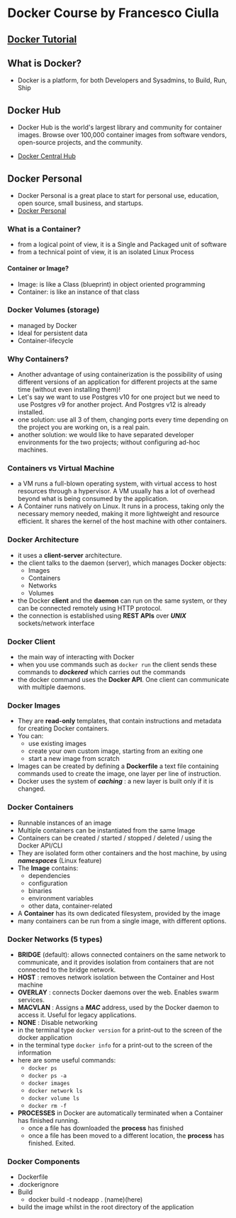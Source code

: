 # Docker Course by Francesco Ciulla

## [Docker Tutorial](https://www.youtube.com/watch?v=i9M2YBSKp4M)

## What is Docker?

- Docker is a platform, for both Developers and Sysadmins, to Build, Run, Ship

## Docker Hub

- Docker Hub is the world's largest library and community for container images. Browse over 100,000 container images from software vendors, open-source projects, and the community.

- [Docker Central Hub](https://hub.docker.com)

## Docker Personal

- Docker Personal is a great place to start for personal use, education, open source, small business, and startups.
- [Docker Personal](https://docker.com/products/personal)

### What is a Container?

- from a logical point of view, it is a Single and Packaged unit of software
- from a technical point of view, it is an isolated Linux Process

#### Container or Image?

- Image: is like a Class (blueprint) in object oriented programming
- Container: is like an instance of that class

### Docker Volumes (storage)

- managed by Docker
- Ideal for persistent data
- Container-lifecycle

### Why Containers?

- Another advantage of using containerization is the possibility of using different versions of an application for different projects at the same time (without even installing them)!
- Let's say we want to use Postgres v10 for one project but we need to use Postgres v9 for another project. And Postgres v12 is already installed.
- one solution: use all 3 of them, changing ports every time depending on the project you are working on, is a real pain.
- another solution: we would like to have separated developer environments for the two projects; without configuring ad-hoc machines.

### Containers vs Virtual Machine

- a VM runs a full-blown operating system, with virtual access to host resources through a hypervisor. A VM usually has a lot of overhead beyond what is being consumed by the application.
- A Container runs natively on Linux. It runs in a process, taking only the necessary memory needed, making it more lightweight and resource efficient. It shares the kernel of the host machine with other containers.

### Docker Architecture

- it uses a **client-server** architecture.
- the client talks to the daemon (server), which manages Docker objects:
  - Images
  - Containers
  - Networks
  - Volumes
- the Docker **client** and the **daemon** can run on the same system, or they can be connected remotely using HTTP protocol.
- the connection is established using **REST APIs** over **_UNIX_** sockets/network interface

### Docker Client

- the main way of interacting with Docker
- when you use commands such as `docker run` the client sends these commands to **_dockered_** which carries out the commands
- the docker command uses the **Docker API**. One client can communicate with multiple daemons.

### Docker Images

- They are **read-only** templates, that contain instructions and metadata for creating Docker containers.
- You can:
  - use existing images
  - create your own custom image, starting from an exiting one
  - start a new image from scratch
- Images can be created by defining a **Dockerfile** a text file containing commands used to create the image, one layer per line of instruction.
- Docker uses the system of **_caching_** : a new layer is built only if it is changed.

### Docker Containers

- Runnable instances of an image
- Multiple containers can be instantiated from the same Image
- Containers can be created / started / stopped / deleted / using the Docker API/CLI
- They are isolated form other containers and the host machine, by using **_namespaces_** (Linux feature)
- The **Image** contains:
  - dependencies
  - configuration
  - binaries
  - environment variables
  - other data, container-related
- A **Container** has its own dedicated filesystem, provided by the image
- many containers can be run from a single image, with different options.

### Docker Networks (5 types)

- **BRIDGE** (default): allows connected containers on the same network to communicate, and it provides isolation from containers that are not connected to the bridge network.
- **HOST** : removes network isolation between the Container and Host machine
- **OVERLAY** : connects Docker daemons over the web. Enables swarm services.
- **MACVLAN** : Assigns a **_MAC_** address, used by the Docker daemon to access it. Useful for legacy applications.
- **NONE** : Disable networking
- in the terminal type `docker version` for a print-out to the screen of the docker application
- in the terminal type `docker info` for a print-out to the screen of the information
- here are some useful commands:
  - `docker ps`
  - `docker ps -a`
  - `docker images`
  - `docker network ls`
  - `docker volume ls`
  - `docker rm -f`
- **PROCESSES** in Docker are automatically terminated when a Container has finished running.
  - once a file has downloaded the **process** has finished
  - once a file has been moved to a different location, the **process** has finished. Exited.

### Docker Components

- Dockerfile
- .dockerignore
- Build
  - docker build -t nodeapp . (name)(here)
- build the image whilst in the root directory of the application

